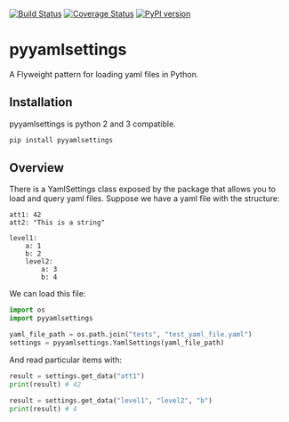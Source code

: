 [![Build Status](https://travis-ci.org/simongarisch/yamlsettings.svg?branch=master)](https://travis-ci.org/simongarisch/yamlsettings)
[![Coverage Status](https://coveralls.io/repos/github/simongarisch/yamlsettings/badge.svg?branch=master)](https://coveralls.io/github/simongarisch/yamlsettings?branch=master)
[![PyPI version](https://badge.fury.io/py/pyyamlsettings.svg)](https://badge.fury.io/py/pyyamlsettings)

# pyyamlsettings

A Flyweight pattern for loading yaml files in Python.

## Installation
pyyamlsettings is python 2 and 3 compatible.
```bash
pip install pyyamlsettings
```

## Overview
There is a YamlSettings class exposed by the package that allows you to load and query yaml files.
Suppose we have a yaml file with the structure:
```
att1: 42
att2: "This is a string"

level1:
    a: 1
    b: 2
    level2:
        a: 3
        b: 4
```

We can load this file:
```python
import os
import pyyamlsettings

yaml_file_path = os.path.join("tests", "test_yaml_file.yaml")
settings = pyyamlsettings.YamlSettings(yaml_file_path)
```

And read particular items with:
```python
result = settings.get_data("att1")
print(result) # 42

result = settings.get_data("level1", "level2", "b")
print(result) # 4
```
